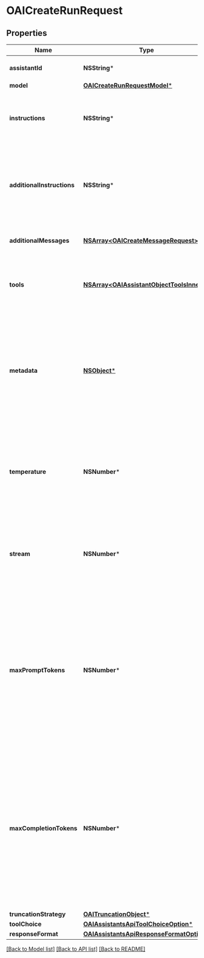 # OAICreateRunRequest

## Properties
Name | Type | Description | Notes
------------ | ------------- | ------------- | -------------
**assistantId** | **NSString*** | The ID of the [assistant](/docs/api-reference/assistants) to use to execute this run. | 
**model** | [**OAICreateRunRequestModel***](OAICreateRunRequestModel.md) |  | [optional] 
**instructions** | **NSString*** | Overrides the [instructions](/docs/api-reference/assistants/createAssistant) of the assistant. This is useful for modifying the behavior on a per-run basis. | [optional] 
**additionalInstructions** | **NSString*** | Appends additional instructions at the end of the instructions for the run. This is useful for modifying the behavior on a per-run basis without overriding other instructions. | [optional] 
**additionalMessages** | [**NSArray&lt;OAICreateMessageRequest&gt;***](OAICreateMessageRequest.md) | Adds additional messages to the thread before creating the run. | [optional] 
**tools** | [**NSArray&lt;OAIAssistantObjectToolsInner&gt;***](OAIAssistantObjectToolsInner.md) | Override the tools the assistant can use for this run. This is useful for modifying the behavior on a per-run basis. | [optional] 
**metadata** | [**NSObject***](.md) | Set of 16 key-value pairs that can be attached to an object. This can be useful for storing additional information about the object in a structured format. Keys can be a maximum of 64 characters long and values can be a maxium of 512 characters long.  | [optional] 
**temperature** | **NSNumber*** | What sampling temperature to use, between 0 and 2. Higher values like 0.8 will make the output more random, while lower values like 0.2 will make it more focused and deterministic.  | [optional] [default to @1]
**stream** | **NSNumber*** | If &#x60;true&#x60;, returns a stream of events that happen during the Run as server-sent events, terminating when the Run enters a terminal state with a &#x60;data: [DONE]&#x60; message.  | [optional] 
**maxPromptTokens** | **NSNumber*** | The maximum number of prompt tokens that may be used over the course of the run. The run will make a best effort to use only the number of prompt tokens specified, across multiple turns of the run. If the run exceeds the number of prompt tokens specified, the run will end with status &#x60;complete&#x60;. See &#x60;incomplete_details&#x60; for more info.  | [optional] 
**maxCompletionTokens** | **NSNumber*** | The maximum number of completion tokens that may be used over the course of the run. The run will make a best effort to use only the number of completion tokens specified, across multiple turns of the run. If the run exceeds the number of completion tokens specified, the run will end with status &#x60;complete&#x60;. See &#x60;incomplete_details&#x60; for more info.  | [optional] 
**truncationStrategy** | [**OAITruncationObject***](OAITruncationObject.md) |  | [optional] 
**toolChoice** | [**OAIAssistantsApiToolChoiceOption***](OAIAssistantsApiToolChoiceOption.md) |  | [optional] 
**responseFormat** | [**OAIAssistantsApiResponseFormatOption***](OAIAssistantsApiResponseFormatOption.md) |  | [optional] 

[[Back to Model list]](../README.md#documentation-for-models) [[Back to API list]](../README.md#documentation-for-api-endpoints) [[Back to README]](../README.md)


